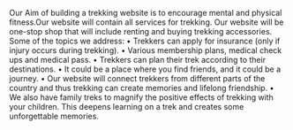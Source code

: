 Our Aim of building a trekking website is to encourage mental and physical fitness.Our website will contain all services for trekking. Our website will be one-stop shop
that will include renting and buying trekking accessories. Some of the topics we address:
• Trekkers can apply for insurance (only if injury occurs during trekking).
• Various membership plans, medical check ups and medical pass.
• Trekkers can plan their trek according to their destinations.
• It could be a place where you find friends, and it could be a journey.
• Our website will connect trekkers from different parts of the country and thus
trekking can create memories and lifelong friendship.
• We also have family treks to magnify the positive effects of trekking with your
children. This deepens learning on a trek and creates some unforgettable memories.
